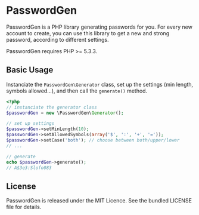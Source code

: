 # PasswordGen

PasswordGen is a PHP library generating passwords for you. For every new account to create, you can use this library to get a new and strong password, according to different settings.

PasswordGen requires PHP >= 5.3.3.

## Basic Usage

Instanciate the `PasswordGen\Generator` class, set up the settings (min length, symbols allowed...), and then call the `generate()` method.

```php
<?php
// instanciate the generator class
$passwordGen = new \PasswordGen\Generator();

// set up settings
$passwordGen->setMinLength(10);
$passwordGen->setAllowedSymbols(array('$', ':', '+', '='));
$passwordGen->setCase('both'); // choose between both/upper/lower
// ...

// generate
echo $passwordGen->generate();
// A$3e3:Slofo083
```

## License

PasswordGen is released under the MIT Licence. See the bundled LICENSE file for details.
